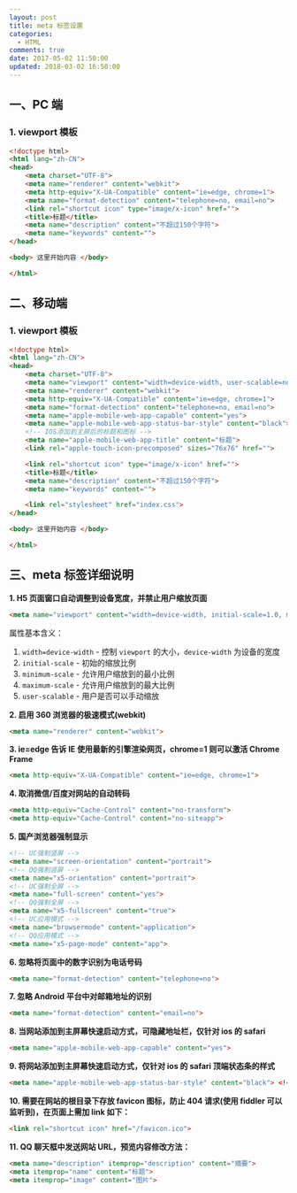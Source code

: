 ```yaml
---
layout: post
title: meta 标签设置
categories:
  - HTML
comments: true
date: 2017-05-02 11:50:00
updated: 2018-03-02 16:50:00
---
```


## 一、PC 端

### 1. viewport 模板

```html
<!doctype html>
<html lang="zh-CN">
<head>
    <meta charset="UTF-8">
    <meta name="renderer" content="webkit">
    <meta http-equiv="X-UA-Compatible" content="ie=edge, chrome=1">
    <meta name="format-detection" content="telephone=no, email=no">
    <link rel="shortcut icon" type="image/x-icon" href="">
    <title>标题</title>
    <meta name="description" content="不超过150个字符">
    <meta name="keywords" content="">
</head>

<body> 这里开始内容 </body>

</html>
```

<!-- more -->

## 二、移动端

### 1. viewport 模板

```html
<!doctype html>
<html lang="zh-CN">
<head>
    <meta charset="UTF-8">
    <meta name="viewport" content="width=device-width, user-scalable=no, initial-scale=1.0, maximum-scale=1.0, minimum-scale=1.0">
    <meta name="renderer" content="webkit">
    <meta http-equiv="X-UA-Compatible" content="ie=edge, chrome=1">
    <meta name="format-detection" content="telephone=no, email=no">
    <meta name="apple-mobile-web-app-capable" content="yes">
    <meta name="apple-mobile-web-app-status-bar-style" content="black">
    <!-- IOS添加到主屏后的标题和图标 -->
    <meta name="apple-mobile-web-app-title" content="标题">
    <link rel="apple-touch-icon-precomposed" sizes="76x76" href="">

    <link rel="shortcut icon" type="image/x-icon" href="">
    <title>标题</title>
    <meta name="description" content="不超过150个字符">
    <meta name="keywords" content="">

    <link rel="stylesheet" href="index.css">
</head>

<body> 这里开始内容 </body>

</html>
```

## 三、meta 标签详细说明

**1. H5 页面窗口自动调整到设备宽度，并禁止用户缩放页面**

```html
<meta name="viewport" content="width=device-width, initial-scale=1.0, minimum-scale=1.0, maximum-scale=1.0, user-scalable=no">
```

属性基本含义：

1.  `width=device-width` - 控制 `viewport` 的大小，`device-width` 为设备的宽度
2.  `initial-scale` - 初始的缩放比例
3.  `minimum-scale` - 允许用户缩放到的最小比例
4.  `maximum-scale` - 允许用户缩放到的最大比例
5.  `user-scalable` - 用户是否可以手动缩放

**2. 启用 360 浏览器的极速模式(webkit)**

```html
<meta name="renderer" content="webkit">
```

**3. ie=edge 告诉 IE 使用最新的引擎渲染网页，chrome=1 则可以激活 Chrome Frame**

```html
<meta http-equiv="X-UA-Compatible" content="ie=edge, chrome=1">
```

**4. 取消微信/百度对网站的自动转码**

```html
<meta http-equiv="Cache-Control" content="no-transform">
<meta http-equiv="Cache-Control" content="no-siteapp">
```

**5. 国产浏览器强制显示**

```html
<!-- UC强制竖屏 -->
<meta name="screen-orientation" content="portrait">
<!-- QQ强制竖屏 -->
<meta name="x5-orientation" content="portrait">
<!-- UC强制全屏 -->
<meta name="full-screen" content="yes">
<!-- QQ强制全屏 -->
<meta name="x5-fullscreen" content="true">
<!-- UC应用模式 -->
<meta name="browsermode" content="application">
<!-- QQ应用模式 -->
<meta name="x5-page-mode" content="app">
```

**6. 忽略将页面中的数字识别为电话号码**

```html
<meta name="format-detection" content="telephone=no">
```

**7. 忽略 Android 平台中对邮箱地址的识别**

```html
<meta name="format-detection" content="email=no">
```

**8. 当网站添加到主屏幕快速启动方式，可隐藏地址栏，仅针对 ios 的 safari**

```html
<meta name="apple-mobile-web-app-capable" content="yes">
```

**9. 将网站添加到主屏幕快速启动方式，仅针对 ios 的 safari 顶端状态条的样式**

```html
<meta name="apple-mobile-web-app-status-bar-style" content="black"> <!– 可选default、black、black-translucent –>
```

**10. 需要在网站的根目录下存放 favicon 图标，防止 404 请求(使用 fiddler 可以监听到)，在页面上需加 link 如下：**

```html
<link rel="shortcut icon" href="/favicon.ico">
```

**11. QQ 聊天框中发送网站 URL，预览内容修改方法：**

```html
<meta name="description" itemprop="description" content="摘要">
<meta itemprop="name" content="标题">
<meta itemprop="image" content="图片">
```
